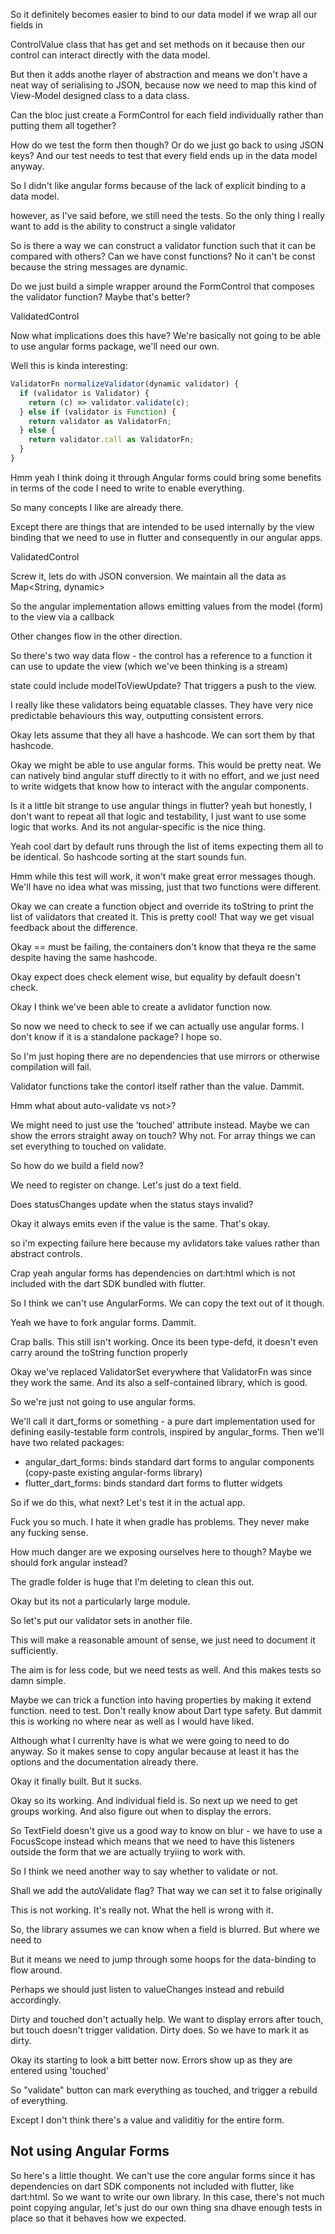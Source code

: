 So it definitely becomes easier to bind to our data model if we wrap all our fields in

ControlValue<T> class that has get and set methods on it because then our control can interact directly with the data model. 

But then it adds anothe rlayer of abstraction and means we don't have a neat way of serialising to JSON, because now we need to map this kind of View-Model designed class to a data class. 



Can the bloc just create a FormControl for each field individually rather than putting them all together? 

How do we test the form then though? Or do we just go back to using JSON keys? And our test needs to test that every field ends up in the data model anyway. 

So I didn't like angular forms because of the lack of explicit binding to a data model. 

however, as I've said before, we still need the tests. So the only thing I really want to add is the ability to construct a single validator

So is there a way we can construct a validator function such that it can be compared with others? Can we have const functions? No it can't be const because the string messages are dynamic. 

Do we just build a simple wrapper around the FormControl that composes the validator function? Maybe that's better? 

ValidatedControl

Now what implications does this have? We're basically not going to be able to use angular forms package, we'll need our own. 

Well this is kinda interesting: 
```js
ValidatorFn normalizeValidator(dynamic validator) {
  if (validator is Validator) {
    return (c) => validator.validate(c);
  } else if (validator is Function) {
    return validator as ValidatorFn;
  } else {
    return validator.call as ValidatorFn;
  }
}
```

Hmm yeah I think doing it through Angular forms could bring some benefits in terms of the code I need to write to enable everything. 

So many concepts I like are already there. 

Except there are things that are intended to be used internally by the view binding that we need to use in flutter and consequently in our angular apps. 

ValidatedControl

Screw it, lets do with JSON conversion. We maintain all the data as Map<String, dynamic> 


So the angular implementation allows emitting values from the model (form) to the view via a callback

Other changes flow in the other direction.

So there's two way data flow - the control has a reference to a function it can use to update the view (which we've been thinking is a stream)

state could include modelToViewUpdate? That triggers a push to the view. 

I really like these validators being equatable classes. They have very nice predictable behaviours this way, outputting consistent errors. 

Okay lets assume that they all have a hashcode. We can sort them by that hashcode. 

Okay we might be able to use angular forms. This would be pretty neat. We can natively bind angular stuff directly to it with no effort, and we just need to write widgets that know how to interact with the angular components. 

Is it a little bit strange to use angular things in flutter? yeah but honestly, I don't want to repeat all that logic and testability, I just want to use some logic that works. And its not angular-specific is the nice thing. 

Yeah cool dart by default runs through the list of items expecting them all to be identical. So hashcode sorting at the start sounds fun. 

Hmm while this test will work, it won't make great error messages though. We'll have no idea what was missing, just that two functions were different. 

Okay we can create a function object and override its toString to print the list of validators that created it. This is pretty cool! That way we get visual feedback about the difference. 

Okay == must be failing, the containers don't know that theya re the same despite having the same hashcode. 

Okay expect does check element wise, but equality by default doesn't check. 

Okay I think we've been able to create a avlidator function now. 

So now we need to check to see if we can actually use angular forms. I don't know if it is a standalone package? I hope so. 

So I'm just hoping there are no dependencies that use mirrors or otherwise compilation will fail. 

Validator functions take the contorl itself rather than the value. Dammit. 

Hmm what about auto-validate vs not>? 

We might need to just use the 'touched' attribute instead. Maybe we can show the errors straight away on touch? Why not. For array things we can set everything to touched on validate. 

So how do we build a field now? 

We need to register on change. Let's just do a text field. 

Does statusChanges update when the status stays invalid? 

Okay it always emits even if the value is the same. That's okay. 

so i'm expecting failure here because my avlidators take values rather than abstract controls. 

Crap yeah angular forms has dependencies on dart:html which is not included with the dart SDK bundled with flutter. 



So I think we can't use AngularForms. We can copy the text out of it though. 

Yeah we have to fork angular forms. Dammit. 

Crap balls. This still isn't working. Once its been type-defd, it doesn't even carry around the toString function properly

Okay we've replaced ValidatorSet<T> everywhere that ValidatorFn was since they work the same. And its also a self-contained library, which is good. 

So we're just not going to use angular forms. 

We'll call it dart_forms or something - a pure dart implementation used for defining easily-testable form controls, inspired by angular_forms. 
Then we'll have two related packages:
- angular_dart_forms: binds standard dart forms to angular components (copy-paste existing angular-forms library)
- flutter_dart_forms: binds standard dart forms to flutter widgets

So if we do this, what next? Let's test it in the actual app. 

Fuck you so much. I hate it when gradle has problems. They never make any fucking sense. 

How much danger are we exposing ourselves here to though? Maybe we should fork angular instead? 

The gradle folder is huge that I'm deleting to clean this out. 

Okay but its not a particularly large module. 

So let's put our validator sets in another file. 

This will make a reasonable amount of sense, we just need to document it sufficiently. 

The aim is for less code, but we need tests as well. And this makes tests so damn simple. 

Maybe we can trick a function into having properties by making it extend function. need to test. Don't really know about Dart type safety. But dammit this is working no where near as well as I would have liked. 

Although what I currenlty have is what we were going to need to do anyway. So it makes sense to copy angular because at least it has the options and the documentation already there. 

Okay it finally built. But it sucks. 

Okay so its working. And individual field is. So next up we need to get groups working. And also figure out when to display the errors. 

So TextField doesn't give us a good way to know on blur - we have to use a FocusScope instead which means that we need to have this listeners outside the form that we are actually tryiing to work with. 

So I think we need another way to say whether to validate or not. 

Shall we add the autoValidate flag? That way we can set it to false originally

This is not working. It's really not. What the hell is wrong with it. 

So, the library assumes we can know when a field is blurred. But where we need to 

But it means we need to jump through some hoops for the data-binding to flow around. 

Perhaps we should just listen to valueChanges instead and rebuild accordingly. 

Dirty and touched don't actually help. We want to display errors after touch, but touch doesn't trigger validation. Dirty does. So we have to mark it as dirty. 

Okay its starting to look a bitt better now. Errors show up as they are entered using 'touched'

So "validate" button can mark everything as touched, and trigger a rebuild of everything. 

Except I don't think there's a value and validitiy for the entire form. 

## Not using Angular Forms
So here's a little thought. We can't use the core angular forms since it has dependencies on dart SDK components not included with flutter, like dart:html. So we want to write our own library. In this case, there's not much point copying angular, let's just do our own thing sna dhave enough tests in place so that it behaves how we expected. 